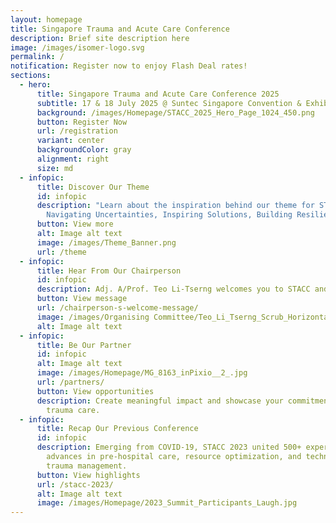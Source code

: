 ```yaml
---
layout: homepage
title: Singapore Trauma and Acute Care Conference
description: Brief site description here
image: /images/isomer-logo.svg
permalink: /
notification: Register now to enjoy Flash Deal rates!
sections:
  - hero:
      title: Singapore Trauma and Acute Care Conference 2025
      subtitle: 17 & 18 July 2025 @ Suntec Singapore Convention & Exhibition Centre
      background: /images/Homepage/STACC_2025_Hero_Page_1024_450.png
      button: Register Now
      url: /registration
      variant: center
      backgroundColor: gray
      alignment: right
      size: md
  - infopic:
      title: Discover Our Theme
      id: infopic
      description: "Learn about the inspiration behind our theme for STACC 2025:
        Navigating Uncertainties, Inspiring Solutions, Building Resilience"
      button: View more
      alt: Image alt text
      image: /images/Theme_Banner.png
      url: /theme
  - infopic:
      title: Hear From Our Chairperson
      id: infopic
      description: Adj. A/Prof. Teo Li-Tserng welcomes you to STACC and Singapore!
      button: View message
      url: /chairperson-s-welcome-message/
      image: /images/Organising Committee/Teo_Li_Tserng_Scrub_Horizontal.jpg
      alt: Image alt text
  - infopic:
      title: Be Our Partner
      id: infopic
      alt: Image alt text
      image: /images/Homepage/MG_8163_inPixio__2_.jpg
      url: /partners/
      button: View opportunities
      description: Create meaningful impact and showcase your commitment to advancing
        trauma care.
  - infopic:
      title: Recap Our Previous Conference
      id: infopic
      description: Emerging from COVID-19, STACC 2023 united 500+ experts to share
        advances in pre-hospital care, resource optimization, and technology in
        trauma management.
      button: View highlights
      url: /stacc-2023/
      alt: Image alt text
      image: /images/Homepage/2023_Summit_Participants_Laugh.jpg
---
```


